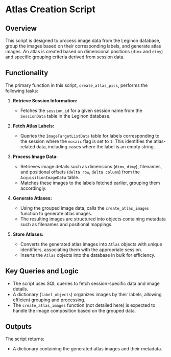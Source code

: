 # Atlas Creation Script

## Overview

This script is designed to process image data from the Leginon database, group the images based on their corresponding labels, and generate atlas images. An atlas is created based on dimensional positions (`dimx` and `dimy`) and specific grouping criteria derived from session data.

## Functionality

The primary function in this script, `create_atlas_pics`, performs the following tasks:

1. **Retrieve Session Information:**
   - Fetches the `session_id` for a given session name from the `SessionData` table in the Leginon database.

2. **Fetch Atlas Labels:**
   - Queries the `ImageTargetListData` table for labels corresponding to the session where the `mosaic` flag is set to `1`. This identifies the atlas-related data, including cases where the label is an empty string.

3. **Process Image Data:**
   - Retrieves image details such as dimensions (`dimx`, `dimy`), filenames, and positional offsets (`delta row`, `delta column`) from the `AcquisitionImageData` table.
   - Matches these images to the labels fetched earlier, grouping them accordingly.

4. **Generate Atlases:**
   - Using the grouped image data, calls the `create_atlas_images` function to generate atlas images.
   - The resulting images are structured into objects containing metadata such as filenames and positional mappings.

5. **Store Atlases:**
   - Converts the generated atlas images into `Atlas` objects with unique identifiers, associating them with the appropriate session.
   - Inserts the `Atlas` objects into the database in bulk for efficiency.

## Key Queries and Logic

- The script uses SQL queries to fetch session-specific data and image details.
- A dictionary (`label_objects`) organizes images by their labels, allowing efficient grouping and processing.
- The `create_atlas_images` function (not detailed here) is expected to handle the image composition based on the grouped data.

## Outputs

The script returns:
- A dictionary containing the generated atlas images and their metadata.


